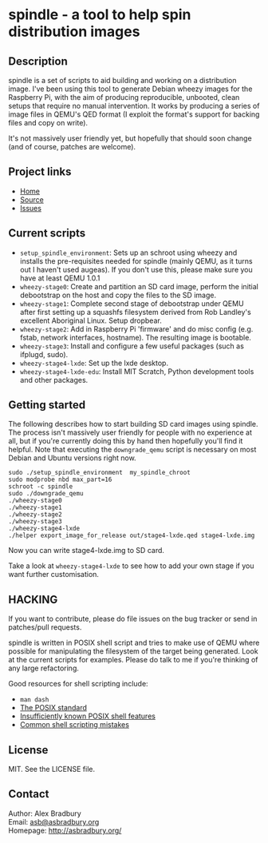 # spindle - a tool to help spin distribution images

## Description
spindle is a set of scripts to aid building and working on a distribution 
image. I've been using this tool to generate Debian wheezy images for the 
Raspberry Pi, with the aim of producing reproducible, unbooted, clean setups 
that require no manual intervention. It works by producing a series of image 
files in QEMU's QED format (I exploit the format's support for backing files 
and copy on write).

It's not massively user friendly yet, but hopefully that should soon change 
(and of course, patches are welcome).

## Project links
* [Home](http://asbradbury.org/projects/spindle/)
* [Source](https://github.com/asb/spindle)
* [Issues](https://github.com/asb/spindle/issues)

## Current scripts
* `setup_spindle_environment`: Sets up an schroot using wheezy and installs 
the pre-requisites needed for spindle (mainly QEMU, as it turns out I haven't 
used augeas). If you don't use this, please make sure you have at least QEMU 
1.0.1
* `wheezy-stage0`: Create and partition an SD card image, perform the initial 
debootstrap on the host and copy the files to the SD image.
* `wheezy-stage1`: Complete second stage of debootstrap under QEMU after first 
setting up a squashfs filesystem derived from Rob Landley's excellent 
Aboriginal Linux. Setup dropbear.
* `wheezy-stage2`: Add in Raspberry Pi 'firmware' and do misc config (e.g.  
fstab, network interfaces, hostname). The resulting image is bootable.
* `wheezy-stage3`: Install and configure a few useful packages (such as 
ifplugd, sudo).
* `wheezy-stage4-lxde`: Set up the lxde desktop.
* `wheezy-stage4-lxde-edu`: Install MIT Scratch, Python development tools and 
other packages.

## Getting started
The following describes how to start building SD card images using spindle.  
The process isn't massively user friendly for people with no experience at 
all, but if you're currently doing this by hand then hopefully you'll find it 
helpful. Note that executing the `downgrade_qemu` script is necessary on most 
Debian and Ubuntu versions right now.

    sudo ./setup_spindle_environment  my_spindle_chroot
    sudo modprobe nbd max_part=16
    schroot -c spindle
    sudo ./downgrade_qemu
    ./wheezy-stage0
    ./wheezy-stage1
    ./wheezy-stage2
    ./wheezy-stage3
    ./wheezy-stage4-lxde
    ./helper export_image_for_release out/stage4-lxde.qed stage4-lxde.img

Now you can write stage4-lxde.img to SD card.

Take a look at `wheezy-stage4-lxde` to see how to add your own stage if you 
want further customisation.

## HACKING
If you want to contribute, please do file issues on the bug tracker or send in 
patches/pull requests.

spindle is written in POSIX shell script and tries to make use of QEMU where 
possible for manipulating the filesystem of the target being generated. Look 
at the current scripts for examples. Please do talk to me if you're thinking 
of any large refactoring.

Good resources for shell scripting include:

* `man dash`
* [The POSIX standard](http://pubs.opengroup.org/onlinepubs/009695399/utilities/xcu_chap02.html)
* [Insufficiently known POSIX shell features](http://apenwarr.ca/log/?m=201102#28)
* [Common shell scripting mistakes](http://www.pixelbeat.org/programming/shell_script_mistakes.html)

## License
MIT. See the LICENSE file.

## Contact
Author: Alex Bradbury  
Email: <asb@asbradbury.org>  
Homepage: <http://asbradbury.org/>

